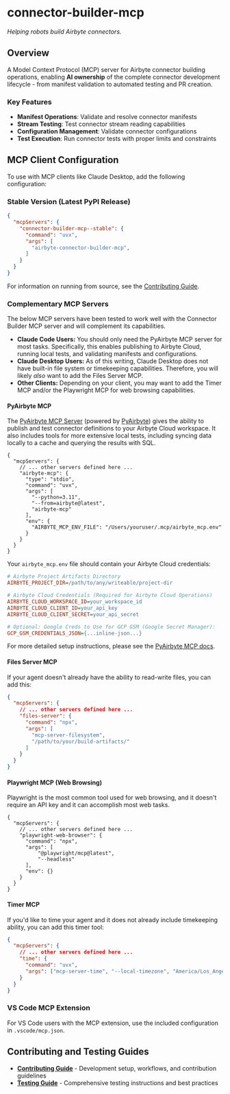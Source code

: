 # connector-builder-mcp

*Helping robots build Airbyte connectors.*

## Overview

A Model Context Protocol (MCP) server for Airbyte connector building operations, enabling **AI ownership** of the complete connector development lifecycle - from manifest validation to automated testing and PR creation.

### Key Features

- **Manifest Operations**: Validate and resolve connector manifests
- **Stream Testing**: Test connector stream reading capabilities  
- **Configuration Management**: Validate connector configurations
- **Test Execution**: Run connector tests with proper limits and constraints

## MCP Client Configuration

To use with MCP clients like Claude Desktop, add the following configuration:

### Stable Version (Latest PyPI Release)

```json
{
  "mcpServers": {
    "connector-builder-mcp--stable": {
      "command": "uvx",
      "args": [
        "airbyte-connector-builder-mcp",
      ]
    }
  }
}
```

For information on running from source, see the [Contributing Guide](./CONTRIBUTING.md).

### Complementary MCP Servers

The below MCP servers have been tested to work well with the Connector Builder MCP server and will complement its capabilities.

- **Claude Code Users:** You should only need the PyAirbyte MCP server for most tasks. Specifically, this enables publishing to Airbyte Cloud, running local tests, and validating manifests and configurations.
- **Claude Desktop Users:** As of this writing, Claude Desktop does not have built-in file system or timekeeping capabilities. Therefore, you will likely _also_ want to add the Files Server MCP.
- **Other Clients:** Depending on your client, you may want to add the Timer MCP and/or the Playwright MCP for web browsing capabilities.

#### PyAirbyte MCP

The [PyAirbyte MCP Server](https://airbytehq.github.io/PyAirbyte/airbyte/mcp.html) (powered by [PyAirbyte](https://github.com/airbytehq/PyAirbyte)) gives the ability to publish and test connector definitions to your Airbyte Cloud workspace. It also includes tools for more extensive local tests, including syncing data locally to a cache and querying the results with SQL.

```jsonc
{
  "mcpServers": {
    // ... other servers defined here ...
    "airbyte-mcp": {
      "type": "stdio",
      "command": "uvx",
      "args": [
        "--python=3.11",
        "--from=airbyte@latest",
        "airbyte-mcp"
      ],
      "env": {
        "AIRBYTE_MCP_ENV_FILE": "/Users/youruser/.mcp/airbyte_mcp.env"
      }
    }
  }
}
```

Your `airbyte_mcp.env` file should contain your Airbyte Cloud credentials:

```ini
# Airbyte Project Artifacts Directory
AIRBYTE_PROJECT_DIR=/path/to/any/writeable/project-dir

# Airbyte Cloud Credentials (Required for Airbyte Cloud Operations)
AIRBYTE_CLOUD_WORKSPACE_ID=your_workspace_id
AIRBYTE_CLOUD_CLIENT_ID=your_api_key
AIRBYTE_CLOUD_CLIENT_SECRET=your_api_secret

# Optional: Google Creds to Use for GCP GSM (Google Secret Manager):
GCP_GSM_CREDENTIALS_JSON={...inline-json...}
```

For more detailed setup instructions, please see the [PyAirbyte MCP docs](https://airbytehq.github.io/PyAirbyte/airbyte/mcp.html).

#### Files Server MCP

If your agent doesn't already have the ability to read-write files, you can add this:

```json
{
  "mcpServers": {
    // ... other servers defined here ...
    "files-server": {
      "command": "npx",
      "args": [
        "mcp-server-filesystem",
        "/path/to/your/build-artifacts/"
      ]
    }
  }
}
```

#### Playwright MCP (Web Browsing)

Playwright is the most common tool used for web browsing, and it doesn't require an API key and it can accomplish most web tasks.

```jsonc
{
  "mcpServers": {
    // ... other servers defined here ...
    "playwright-web-browser": {
      "command": "npx",
      "args": [
          "@playwright/mcp@latest",
          "--headless"
      ],
      "env": {}
    }
  }
}
```

#### Timer MCP

If you'd like to time your agent and it does not already include timekeeping ability, you can add this timer tool:  

```json
{
  "mcpServers": {
    // ... other servers defined here ...
    "time": {
      "command": "uvx",
      "args": ["mcp-server-time", "--local-timezone", "America/Los_Angeles"]
    }
  }
}
```

### VS Code MCP Extension

For VS Code users with the MCP extension, use the included configuration in `.vscode/mcp.json`.

## Contributing and Testing Guides

- **[Contributing Guide](./CONTRIBUTING.md)** - Development setup, workflows, and contribution guidelines
- **[Testing Guide](./TESTING.md)** - Comprehensive testing instructions and best practices
